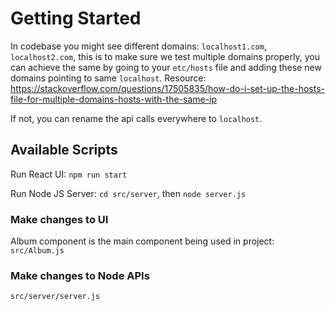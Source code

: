 # Getting Started 

In codebase you might see different domains: `localhost1.com`, `localhost2.com`, this is to make sure we test multiple domains properly, you can achieve the same by going to your `etc/hosts` file and adding these new domains pointing to same `localhost`. Resource: https://stackoverflow.com/questions/17505835/how-do-i-set-up-the-hosts-file-for-multiple-domains-hosts-with-the-same-ip

If not, you can rename the api calls everywhere to `localhost`. 

## Available Scripts

Run React UI: `npm run start`

Run Node JS Server: `cd src/server`, then `node server.js`

### Make changes to UI

Album component is the main component being used in project: `src/Album.js`

### Make changes to Node APIs

`src/server/server.js`



